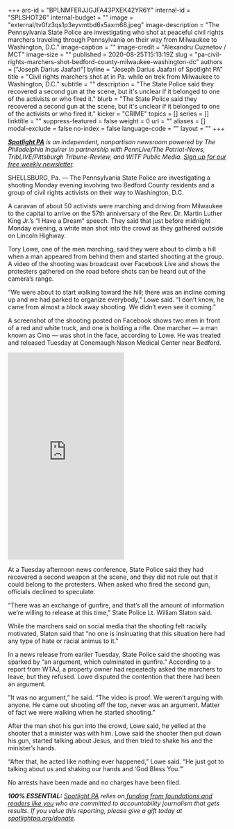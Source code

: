 +++
arc-id = "BPLNMFERJJGJFA43PXEK42YR6Y"
internal-id = "SPLSHOT26"
internal-budget = ""
image = "external/tv0fz3qs1p3eyvmtbd6x5axm68.jpeg"
image-description = "The Pennsylvania State Police are investigating who shot at peaceful civil rights marchers traveling through Pennsylvania on their way from Milwaukee to Washington, D.C."
image-caption = ""
image-credit = "Alexandru Cuznetov / MCT"
image-size = ""
published = 2020-08-25T15:13:19Z
slug = "pa-civil-rights-marchers-shot-bedford-county-milwaukee-washington-dc"
authors = ["Joseph Darius Jaafari"]
byline = "Joseph Darius Jaafari of Spotlight PA"
title = "Civil rights marchers shot at in Pa. while on trek from Milwaukee to Washington, D.C."
subtitle = ""
description = "The State Police said they recovered a second gun at the scene, but it's unclear if it belonged to one of the activists or who fired it."
blurb = "The State Police said they recovered a second gun at the scene, but it's unclear if it belonged to one of the activists or who fired it."
kicker = "CRIME"
topics = []
series = []
linktitle = ""
suppress-featured = false
weight = 0
url = ""
aliases = []
modal-exclude = false
no-index = false
language-code = ""
layout = ""
+++

<a href="https://lesspage.com/"><i><b>Spotlight PA</b></i></a><i> is an independent, nonpartisan newsroom powered by The Philadelphia Inquirer in partnership with PennLive/The Patriot-News, TribLIVE/Pittsburgh Tribune-Review, and WITF Public Media. </i><a href="https://lesspage.com/newsletters"><i>Sign up for our free weekly newsletter</i></a><i>.</i>

SHELLSBURG, Pa. –– The Pennsylvania State Police are investigating a shooting Monday evening involving two Bedford County residents and a group of civil rights activists on their way to Washington, D.C.

A caravan of about 50 activists were marching and driving from Milwaukee to the capital to arrive on the 57th anniversary of the Rev. Dr. Martin Luther King Jr.’s “I Have a Dream” speech. They said that just before midnight Monday evening, a white man shot into the crowd as they gathered outside on Lincoln Highway.

Tory Lowe, one of the men marching, said they were about to climb a hill when a man appeared from behind them and started shooting at the group. A video of the shooting was broadcast over Facebook Live and shows the protesters gathered on the road before shots can be heard out of the camera’s range.

“We were about to start walking toward the hill; there was an incline coming up and we had parked to organize everybody,” Lowe said. “I don’t know, he came from almost a block away shooting. We didn’t even see it coming.”

A screenshot of the shooting posted on Facebook shows two men in front of a red and white truck, and one is holding a rifle. One marcher — a man known as Cino — was shot in the face, according to Lowe. He was treated and released Tuesday at Conemaugh Nason Medical Center near Bedford.

<iframe src="https://www.facebook.com/plugins/video.php?href=https%3A%2F%2Fwww.facebook.com%2Ftory.lowe1%2Fvideos%2F10220699953541682%2F&show_text=0&width=267" width="267" height="476" style="border:none;overflow:hidden" scrolling="no" frameborder="0" allowTransparency="true" allowFullScreen="true"></iframe>

At a Tuesday afternoon news conference, State Police said they had recovered a second weapon at the scene, and they did not rule out that it could belong to the protesters. When asked who fired the second gun, officials declined to speculate.

“There was an exchange of gunfire, and that’s all the amount of information we’re willing to release at this time,” State Police Lt. William Slaton said.

While the marchers said on social media that the shooting felt racially motivated, Slaton said that “no one is insinuating that this situation here had any type of hate or racial animus to it.”

In a news release from earlier Tuesday, State Police said the shooting was sparked by “an argument, which culminated in gunfire.” According to a report from WTAJ, a property owner had repeatedly asked the marchers to leave, but they refused. Lowe disputed the contention that there had been an argument.

”It was no argument,” he said. “The video is proof. We weren’t arguing with anyone. He came out shooting off the top, never was an argument. Matter of fact we were walking when he started shooting.”

After the man shot his gun into the crowd, Lowe said, he yelled at the shooter that a minister was with him. Lowe said the shooter then put down his gun, started talking about Jesus, and then tried to shake his and the minister’s hands.

“After that, he acted like nothing ever happened,” Lowe said. “He just got to talking about us and shaking our hands and ‘God Bless You.’”

No arrests have been made and no charges have been filed.

<i><b>100% ESSENTIAL:</b></i> <a href="https://lesspage.com/"><i>Spotlight PA</i></a><i> relies on</i><a href="https://lesspage.com/support"><i> funding from foundations and readers like you</i></a><i> who are committed to accountability journalism that gets results. If you value this reporting, please give a gift today at </i><a href="http://spotlightpa.org/donate"><i>spotlightpa.org/donate</i></a><i>.</i>
